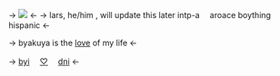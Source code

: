 -> ![](https://files.catbox.moe/zcpqtu.png) <-
-> lars, he/him , will update this later
intp-a　 aroace boything　 hispanic <-

-> byakuya is the [love](https://rentry.co/iamloved) of my life <-

-> [byi](https://rentry.co/byakuya)　  [♡](https://rentry.co/togamiplush)　  [dni](https://rentry.co/togami) <-